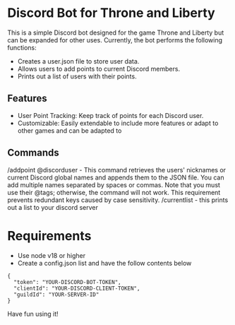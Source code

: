 # Discord Bot for Throne and Liberty
This is a simple Discord bot designed for the game Throne and Liberty but can be expanded for other uses. Currently, the bot performs the following functions:

- Creates a user.json file to store user data.
- Allows users to add points to current Discord members.
- Prints out a list of users with their points.

## Features
- User Point Tracking: Keep track of points for each Discord user.
- Customizable: Easily extendable to include more features or adapt to other games and can be adapted to 

## Commands
/addpoint @discorduser - This command retrieves the users' nicknames or current Discord global names and appends them to the JSON file. You can add multiple names separated by spaces or commas. Note that you must use their @tags; otherwise, the command will not work. This requirement prevents redundant keys caused by case sensitivity.
/currentlist - this prints out a list to your discord server


# Requirements
- Use node v18 or higher
- Create a config.json list and have the follow contents below

```
{
  "token": "YOUR-DISCORD-BOT-TOKEN",
  "clientId": "YOUR-DISCORD-CLIENT-TOKEN",
  "guildId": "YOUR-SERVER-ID"
}
```

Have fun using it!
